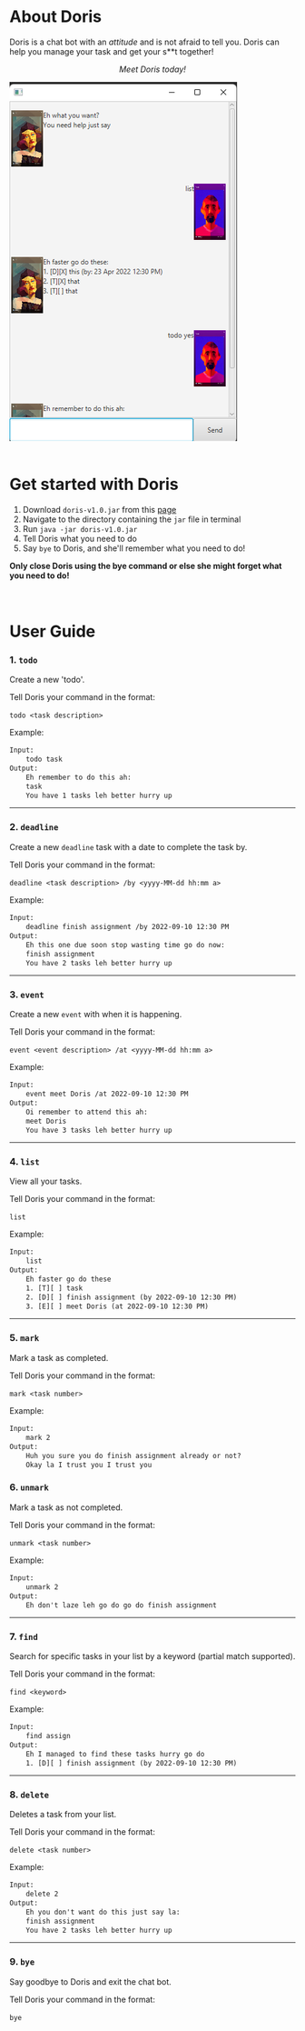 # About Doris
Doris is a chat bot with an *attitude* and is not afraid to tell you. 
Doris can help you manage your task and get your s**t together!

<div align="center"><i> Meet Doris today! </i></div>

![image](Ui.png)
<br/><br/>

# Get started with Doris ️
1. Download `doris-v1.0.jar` from this [page](https://github.com/marcuslowhuiyu/ip/releases/tag/A-Release)
2. Navigate to the directory containing the `jar` file in terminal
3. Run `java -jar doris-v1.0.jar`
4. Tell Doris what you need to do
5. Say `bye` to Doris, and she'll remember what you need to do!

**Only close Doris using the bye command or else she might forget what you need to do!**
<br/><br/><br/>

# User Guide ️

### 1. `todo` 

Create a new 'todo'.

Tell Doris your command in the format:

`todo <task description>`

Example:
```
Input: 
    todo task
Output:
    Eh remember to do this ah:
    task
    You have 1 tasks leh better hurry up
```
---
### 2. `deadline` 
Create a new `deadline` task with a date to complete the task by.

Tell Doris your command in the format:

`deadline <task description> /by <yyyy-MM-dd hh:mm a>`

Example:
```
Input: 
    deadline finish assignment /by 2022-09-10 12:30 PM
Output: 
    Eh this one due soon stop wasting time go do now:
    finish assignment 
    You have 2 tasks leh better hurry up
```
---
### 3. `event` 
Create a new `event` with when it is happening.

Tell Doris your command in the format:

`event <event description> /at <yyyy-MM-dd hh:mm a>`

Example:
```
Input: 
    event meet Doris /at 2022-09-10 12:30 PM
Output: 
    Oi remember to attend this ah:
    meet Doris
    You have 3 tasks leh better hurry up
```
---
### 4. `list` 

View all your tasks.

Tell Doris your command in the format:

`list`

Example:
```
Input: 
    list
Output: 
    Eh faster go do these
    1. [T][ ] task
    2. [D][ ] finish assignment (by 2022-09-10 12:30 PM)
    3. [E][ ] meet Doris (at 2022-09-10 12:30 PM)
```
---
### 5. `mark` 
Mark a task as completed.

Tell Doris your command in the format:

`mark <task number>`

Example:
```
Input: 
    mark 2
Output: 
    Huh you sure you do finish assignment already or not?
    Okay la I trust you I trust you
```
### 6. `unmark` 
Mark a task as not completed.

Tell Doris your command in the format:

`unmark <task number>`

Example:
```
Input: 
    unmark 2
Output: 
    Eh don't laze leh go do go do finish assignment
```
---
### 7. `find` 
Search for specific tasks in your list by a keyword (partial match supported).

Tell Doris your command in the format:

`find <keyword>`

Example:

```
Input:
    find assign
Output:
    Eh I managed to find these tasks hurry go do
    1. [D][ ] finish assignment (by 2022-09-10 12:30 PM)
```
---
### 8. `delete`
Deletes a task from your list.

Tell Doris your command in the format:

`delete <task number>`

Example:

```
Input:
    delete 2
Output:
    Eh you don't want do this just say la:
    finish assignment
    You have 2 tasks leh better hurry up
```
---
### 9. `bye` 
Say goodbye to Doris and exit the chat bot.

Tell Doris your command in the format:

`bye`
